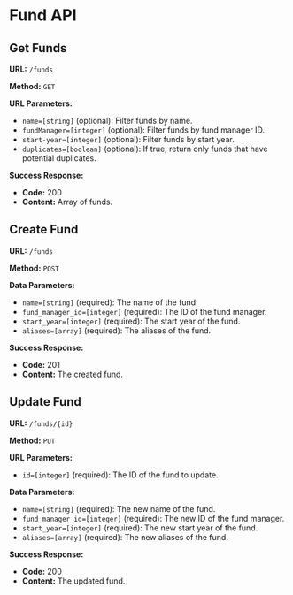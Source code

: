# Fund API

## Get Funds

**URL:** `/funds`

**Method:** `GET`

**URL Parameters:**

- `name=[string]` (optional): Filter funds by name.
- `fundManager=[integer]` (optional): Filter funds by fund manager ID.
- `start-year=[integer]` (optional): Filter funds by start year.
- `duplicates=[boolean]` (optional): If true, return only funds that have potential duplicates.

**Success Response:**

- **Code:** 200
- **Content:** Array of funds.

## Create Fund

**URL:** `/funds`

**Method:** `POST`

**Data Parameters:**

- `name=[string]` (required): The name of the fund.
- `fund_manager_id=[integer]` (required): The ID of the fund manager.
- `start_year=[integer]` (required): The start year of the fund.
- `aliases=[array]` (required): The aliases of the fund.

**Success Response:**

- **Code:** 201
- **Content:** The created fund.

## Update Fund

**URL:** `/funds/{id}`

**Method:** `PUT`

**URL Parameters:**

- `id=[integer]` (required): The ID of the fund to update.

**Data Parameters:**

- `name=[string]` (required): The new name of the fund.
- `fund_manager_id=[integer]` (required): The new ID of the fund manager.
- `start_year=[integer]` (required): The new start year of the fund.
- `aliases=[array]` (required): The new aliases of the fund.

**Success Response:**

- **Code:** 200
- **Content:** The updated fund.
